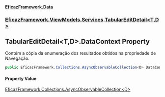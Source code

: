 #### [EficazFramework.Data](EficazFrameworkData.md 'EficazFramework Data')
### [EficazFramework.ViewModels.Services](EficazFrameworkData.md#EficazFramework.ViewModels.Services 'EficazFramework.ViewModels.Services').[TabularEditDetail&lt;T,D&gt;](EficazFramework.ViewModels.Services/TabularEditDetail_T,D_.md 'EficazFramework.ViewModels.Services.TabularEditDetail<T,D>')

## TabularEditDetail<T,D>.DataContext Property

Contém a cópia da enumeração dos resultados obtidos na propriedade de Navegação.

```csharp
public EficazFramework.Collections.AsyncObservableCollection<D> DataContext { get; set; }
```

#### Property Value
[EficazFramework.Collections.AsyncObservableCollection&lt;](EficazFramework.Collections/AsyncObservableCollection_T_.md 'EficazFramework.Collections.AsyncObservableCollection<T>')[D](EficazFramework.ViewModels.Services/TabularEditDetail_T,D_.md#EficazFramework.ViewModels.Services.TabularEditDetail_T,D_.D 'EficazFramework.ViewModels.Services.TabularEditDetail<T,D>.D')[&gt;](EficazFramework.Collections/AsyncObservableCollection_T_.md 'EficazFramework.Collections.AsyncObservableCollection<T>')